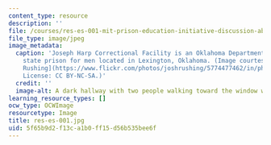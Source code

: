 ```yaml
---
content_type: resource
description: ''
file: /courses/res-es-001-mit-prison-education-initiative-discussion-about-incarceration-january-iap-2021/5f65b9d2f13ca1b0ff15d56b535bee6f_res-es-001.jpg
file_type: image/jpeg
image_metadata:
  caption: 'Joseph Harp Correctional Facility is an Oklahoma Department of Corrections
    state prison for men located in Lexington, Oklahoma. (Image courtesy of [Josh
    Rushing](https://www.flickr.com/photos/joshrushing/5774477462/in/photolist-9NgGYf).
    License: CC BY-NC-SA.)'
  credit: ''
  image-alt: A dark hallway with two people walking toward the window with light
learning_resource_types: []
ocw_type: OCWImage
resourcetype: Image
title: res-es-001.jpg
uid: 5f65b9d2-f13c-a1b0-ff15-d56b535bee6f
---
```

